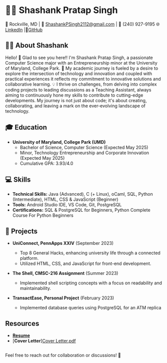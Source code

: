# 👨‍💻 Shashank Pratap Singh

📍 Rockville, MD | 📧 ShashankPSingh2112@gmail.com | 📱 (240) 927-9195
🌐 [LinkedIn](www.linkedin.com/in/shashank-p-singh/) |🐙[GitHub](https://github.com/shashanksp04)

## 👨‍🎓 About Shashank
Hello! 👋 Glad to see you here!!
I'm Shashank Pratap Singh, a passionate Computer Science major with an Entrepreneurship minor at the University of Maryland, College Park. 🚀 My academic journey is fueled by a desire to explore the intersection of technology and innovation and coupled with practical experiences it reflects my commitment to innovative solutions and collaborative learning. 💡 I thrive on challenges, from delving into complex coding projects to leading discussions as a Teaching Assistant, always aiming to continuously hone my skills to contribute to cutting-edge developments. My journey is not just about code; it's about creating, collaborating, and leaving a mark on the ever-evolving landscape of technology.

## 🎓 Education
- **University of Maryland, College Park (UMD)**
  - Bachelor of Science, Computer Science (Expected May 2025)
  - Minor, Technology Entrepreneurship and Corporate Innovation (Expected May 2025)
  - Cumulative GPA: 3.93/4.0

## 💻 Skills
- **Technical Skills:** Java (Advanced), C (+ Linux), oCaml, SQL, Python (Intermediate), HTML, CSS & JavaScript (Beginner)
- **Tools:** Android Studio IDE, VS Code, Git, PostgreSQL
- **Certifications:** SQL & PostgreSQL for Beginners, Python Complete Course For Python Beginners

## 🚀 Projects
- **UniConnect, PennApps XXIV** (September 2023)
  - Top 8 General Hacks, enhancing university life through a connected platform.
  - Utilized HTML, CSS, and JavaScript for front-end development.

- **The Shell, CMSC-216 Assignment** (Summer 2023)
  - Implemented shell scripting concepts with a focus on readability and maintainability.

- **TransactEase, Personal Project** (February 2023)
  - Implemented database queries using PostgreSQL for an ATM replica

## Resources
- [**Resume**]([Resume_Shashank_2023.pdf](https://github.com/shashanksp04/shashanksp04/files/13847667/Resume_Shashank_2023.pdf))
- [**Cover Letter**][Cover Letter.pdf](https://github.com/shashanksp04/shashanksp04/files/13847668/Cover.Letter.pdf)

##
Feel free to reach out for collaboration or discussions! 🚀

